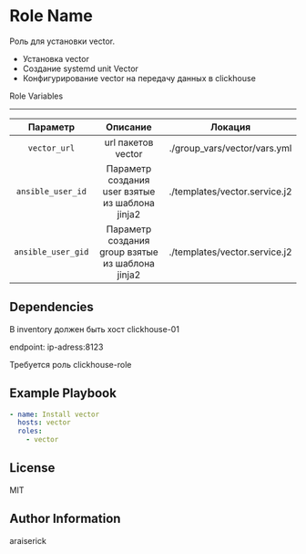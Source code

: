 Role Name
=========

Роль для установки vector.

- Установка vector
- Создание systemd unit Vector
- Конфигурирование vector на передачу данных в clickhouse



Role Variables

--------------
| Параметр | Описание | Локация |
| :-----:|:-----:|:------:|
|`vector_url`| url пакетов vector | ./group_vars/vector/vars.yml |
| `ansible_user_id` | Параметр создания user взятые из шаблона jinja2 | ./templates/vector.service.j2 |
| `ansible_user_gid` | Параметр создания group взятые из шаблона jinja2 | ./templates/vector.service.j2 |



Dependencies
------------

В inventory должен быть хост clickhouse-01

endpoint: ip-adress:8123

Требуется роль clickhouse-role

Example Playbook
----------------

```yaml
- name: Install vector
  hosts: vector
  roles:
    - vector
```

License
-------

MIT

Author Information
------------------

araiserick